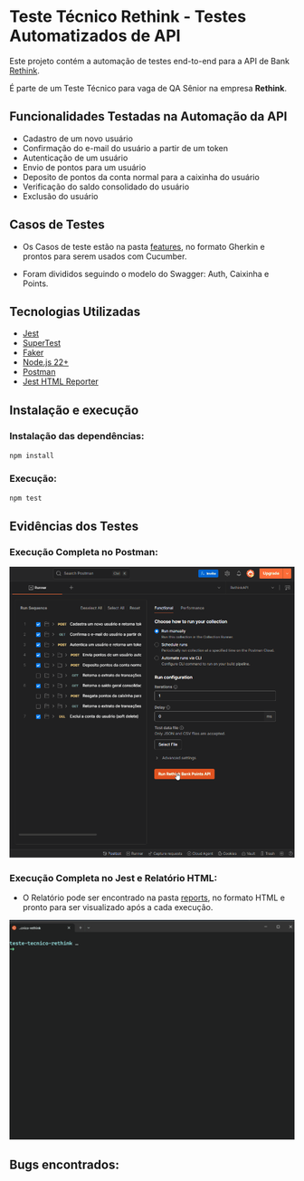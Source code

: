 # Teste Técnico Rethink - Testes Automatizados de API

Este projeto contém a automação de testes end-to-end para a API de Bank [Rethink](https://points-app-backend.vercel.app/docs).

É parte de um Teste Técnico para vaga de QA Sênior na empresa **Rethink**.

## Funcionalidades Testadas na Automação da API

- Cadastro de um novo usuário
- Confirmação do e-mail do usuário a partir de um token
- Autenticação de um usuário
- Envio de pontos para um usuário
- Deposito de pontos da conta normal para a caixinha do usuário
- Verificação do saldo consolidado do usuário
- Exclusão do usuário

## Casos de Testes 

- Os Casos de teste estão na pasta [features](./features), no formato Gherkin e prontos para serem usados com Cucumber.

- Foram divididos seguindo o modelo do Swagger: Auth, Caixinha e Points.

## Tecnologias Utilizadas

- [Jest](http://jestjs.io/)
- [SuperTest](https://www.npmjs.com/package/supertest)
- [Faker](https://fakerjs.dev/)
- [Node.js 22+](https://nodejs.org/en/download)
- [Postman](https://www.postman.com/)
- [Jest HTML Reporter](https://www.npmjs.com/package/jest-html-reporter)


## Instalação e execução

### Instalação das dependências:

```
npm install
```

### Execução:

```
npm test
```

## Evidências dos Testes

### Execução Completa no Postman:
![evidencias-manual-postman](./evidencias/fluxo-completo-postman.gif)

### Execução Completa no Jest e Relatório HTML:
- O Relatório pode ser encontrado na pasta [reports](./reports), no formato HTML e pronto para ser visualizado após a cada execução.

![evidencias-jest-completo](./evidencias/fluxo-completo-jest.gif)

## Bugs encontrados:
